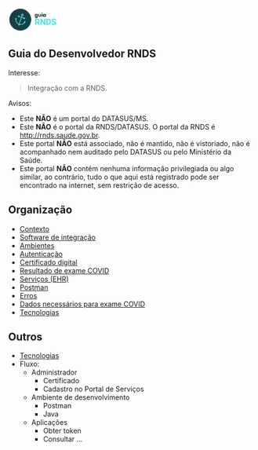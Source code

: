 <img src="./media/guia.png" width="100px">

## Guia do Desenvolvedor RNDS

Interesse:

> Integração com a RNDS.

Avisos:

- Este **NÃO** é um portal do DATASUS/MS.
- Este **NÃO** é o portal da RNDS/DATASUS. O portal da RNDS é http://rnds.saude.gov.br.
- Este portal **NÃO** está associado, não é mantido, não é vistoriado, não é acompanhado nem auditado pelo DATASUS ou pelo Ministério da Saúde.
- Este portal **NÃO** contém nenhuma informação privilegiada ou algo similar, ao contrário, tudo o que aqui está registrado pode ser encontrado na internet, sem restrição de acesso.

## Organização

- [Contexto](./documentos/contexto.md)
- [Software de integração](./documentos/si.md)
- [Ambientes](./documentos/ambientes.md)
- [Autenticação](./documentos/autenticacao.md)
- [Certificado digital](./documentos/certificado.md)
- [Resultado de exame COVID](./documentos/covid.md)
- [Serviços (EHR)](./documentos/servicos.md)
- [Postman](./documentos/postman.md)
- [Erros](./documentos/erros.md)
- [Dados necessários para exame COVID](./documentos/tabela-covid.md)
- [Tecnologias](./documentos/tecnologias.md)

## Outros

- [Tecnologias](documentos/tecnologias.md)
- Fluxo:
  - Administrador
    - Certificado
    - Cadastro no Portal de Serviços
  - Ambiente de desenvolvimento
    - Postman
    - Java
  - Aplicações
    - Obter token
    - Consultar ...
